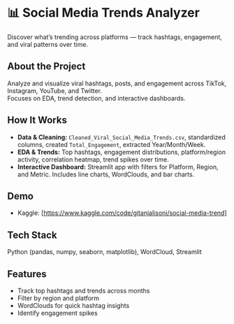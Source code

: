 # 📊 Social Media Trends Analyzer

Discover what’s trending across platforms — track hashtags, engagement, and viral patterns over time.  

## About the Project
Analyze and visualize viral hashtags, posts, and engagement across TikTok, Instagram, YouTube, and Twitter.  
Focuses on EDA, trend detection, and interactive dashboards.  

## How It Works
- **Data & Cleaning:** `Cleaned_Viral_Social_Media_Trends.csv`, standardized columns, created `Total_Engagement`, extracted Year/Month/Week.  
- **EDA & Trends:** Top hashtags, engagement distributions, platform/region activity, correlation heatmap, trend spikes over time.  
- **Interactive Dashboard:** Streamlit app with filters for Platform, Region, and Metric. Includes line charts, WordClouds, and bar charts.  

## Demo
- Kaggle: [https://www.kaggle.com/code/gitanjalisoni/social-media-trend]
  
## Tech Stack
Python (pandas, numpy, seaborn, matplotlib), WordCloud, Streamlit  

## Features
- Track top hashtags and trends across months  
- Filter by region and platform  
- WordClouds for quick hashtag insights  
- Identify engagement spikes

